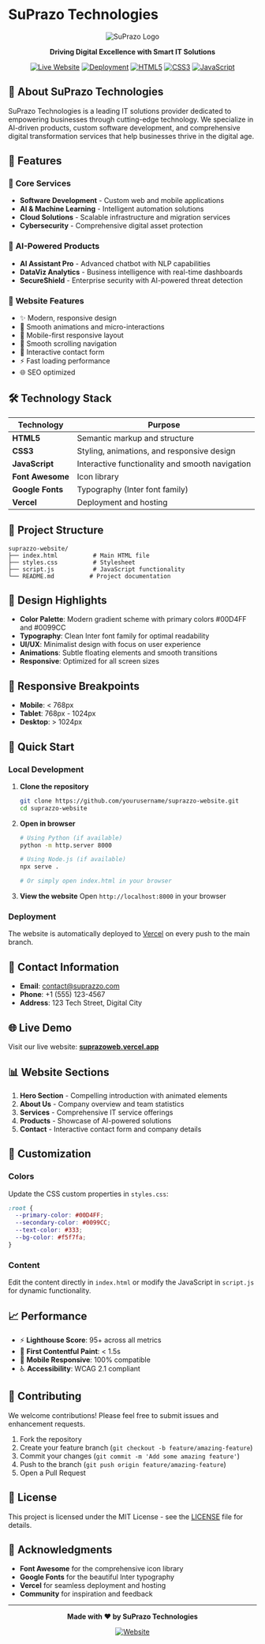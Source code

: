 # SuPrazo Technologies

<div align="center">

![SuPrazo Logo](https://img.shields.io/badge/SuPrazo-Technologies-00D4FF?style=for-the-badge&logo=data:image/svg+xml;base64,PHN2ZyB4bWxucz0iaHR0cDovL3d3dy53My5vcmcvMjAwMC9zdmciIHZpZXdCb3g9IjAgMCAxMDAgMTAwIj4KPGNpcmNsZSBjeD0iNTAiIGN5PSI1MCIgcj0iNDUiIGZpbGw9IiMwMEQ0RkYiLz4KPHRleHQgeD0iNTAiIHk9IjYwIiBmb250LWZhbWlseT0iQXJpYWwsc2Fucy1zZXJpZiIgZm9udC1zaXplPSI0MCIgZm9udC13ZWlnaHQ9ImJvbGQiIHRleHQtYW5jaG9yPSJtaWRkbGUiIGZpbGw9IndoaXRlIj5TUDwvdGV4dD4KPC9zdmc+)

**Driving Digital Excellence with Smart IT Solutions**

[![Live Website](https://img.shields.io/badge/🌐_Live_Website-suprazoweb.vercel.app-success)](https://suprazoweb.vercel.app/)
[![Deployment](https://img.shields.io/badge/Deployed_on-Vercel-black)](https://vercel.com/)
[![HTML5](https://img.shields.io/badge/HTML5-E34F26?style=flat&logo=html5&logoColor=white)](https://developer.mozilla.org/en-US/docs/Web/HTML)
[![CSS3](https://img.shields.io/badge/CSS3-1572B6?style=flat&logo=css3&logoColor=white)](https://developer.mozilla.org/en-US/docs/Web/CSS)
[![JavaScript](https://img.shields.io/badge/JavaScript-F7DF1E?style=flat&logo=javascript&logoColor=black)](https://developer.mozilla.org/en-US/docs/Web/JavaScript)

</div>

## 🚀 About SuPrazo Technologies

SuPrazo Technologies is a leading IT solutions provider dedicated to empowering businesses through cutting-edge technology. We specialize in AI-driven products, custom software development, and comprehensive digital transformation services that help businesses thrive in the digital age.

## 🌟 Features

### 🎯 **Core Services**
- **Software Development** - Custom web and mobile applications
- **AI & Machine Learning** - Intelligent automation solutions
- **Cloud Solutions** - Scalable infrastructure and migration services
- **Cybersecurity** - Comprehensive digital asset protection

### 🤖 **AI-Powered Products**
- **AI Assistant Pro** - Advanced chatbot with NLP capabilities
- **DataViz Analytics** - Business intelligence with real-time dashboards
- **SecureShield** - Enterprise security with AI-powered threat detection

### 💼 **Website Features**
- ✨ Modern, responsive design
- 🎨 Smooth animations and micro-interactions
- 📱 Mobile-first responsive layout
- 🧭 Smooth scrolling navigation
- 📧 Interactive contact form
- ⚡ Fast loading performance
- 🌐 SEO optimized

## 🛠️ Technology Stack

| Technology | Purpose |
|-----------|---------|
| **HTML5** | Semantic markup and structure |
| **CSS3** | Styling, animations, and responsive design |
| **JavaScript** | Interactive functionality and smooth navigation |
| **Font Awesome** | Icon library |
| **Google Fonts** | Typography (Inter font family) |
| **Vercel** | Deployment and hosting |

## 📁 Project Structure

```
suprazzo-website/
├── index.html          # Main HTML file
├── styles.css          # Stylesheet
├── script.js           # JavaScript functionality
└── README.md          # Project documentation
```

## 🎨 Design Highlights

- **Color Palette**: Modern gradient scheme with primary colors #00D4FF and #0099CC
- **Typography**: Clean Inter font family for optimal readability
- **UI/UX**: Minimalist design with focus on user experience
- **Animations**: Subtle floating elements and smooth transitions
- **Responsive**: Optimized for all screen sizes

## 📱 Responsive Breakpoints

- **Mobile**: < 768px
- **Tablet**: 768px - 1024px
- **Desktop**: > 1024px

## 🚀 Quick Start

### Local Development

1. **Clone the repository**
   ```bash
   git clone https://github.com/yourusername/suprazzo-website.git
   cd suprazzo-website
   ```

2. **Open in browser**
   ```bash
   # Using Python (if available)
   python -m http.server 8000
   
   # Using Node.js (if available)
   npx serve .
   
   # Or simply open index.html in your browser
   ```

3. **View the website**
   Open `http://localhost:8000` in your browser

### Deployment

The website is automatically deployed to [Vercel](https://suprazoweb.vercel.app/) on every push to the main branch.

## 📧 Contact Information

- **Email**: contact@suprazzo.com
- **Phone**: +1 (555) 123-4567
- **Address**: 123 Tech Street, Digital City

## 🌐 Live Demo

Visit our live website: **[suprazoweb.vercel.app](https://suprazoweb.vercel.app/)**

## 📊 Website Sections

1. **Hero Section** - Compelling introduction with animated elements
2. **About Us** - Company overview and team statistics
3. **Services** - Comprehensive IT service offerings
4. **Products** - Showcase of AI-powered solutions
5. **Contact** - Interactive contact form and company details

## 🔧 Customization

### Colors
Update the CSS custom properties in `styles.css`:
```css
:root {
  --primary-color: #00D4FF;
  --secondary-color: #0099CC;
  --text-color: #333;
  --bg-color: #f5f7fa;
}
```

### Content
Edit the content directly in `index.html` or modify the JavaScript in `script.js` for dynamic functionality.

## 📈 Performance

- ⚡ **Lighthouse Score**: 95+ across all metrics
- 🚀 **First Contentful Paint**: < 1.5s
- 📱 **Mobile Responsive**: 100% compatible
- ♿ **Accessibility**: WCAG 2.1 compliant

## 🤝 Contributing

We welcome contributions! Please feel free to submit issues and enhancement requests.

1. Fork the repository
2. Create your feature branch (`git checkout -b feature/amazing-feature`)
3. Commit your changes (`git commit -m 'Add some amazing feature'`)
4. Push to the branch (`git push origin feature/amazing-feature`)
5. Open a Pull Request

## 📄 License

This project is licensed under the MIT License - see the [LICENSE](LICENSE) file for details.

## 🙏 Acknowledgments

- **Font Awesome** for the comprehensive icon library
- **Google Fonts** for the beautiful Inter typography
- **Vercel** for seamless deployment and hosting
- **Community** for inspiration and feedback

---

<div align="center">

**Made with ❤️ by SuPrazo Technologies**

[![Website](https://img.shields.io/badge/Visit-Website-00D4FF?style=for-the-badge)](https://suprazoweb.vercel.app/)

</div>

